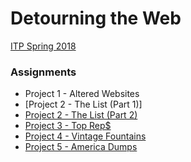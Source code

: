 # Detourning the Web
[ITP Spring 2018](https://github.com/antiboredom/detourning-the-web-2018)

### Assignments

* Project 1 - Altered Websites
* [Project 2 - The List (Part 1)]
* [Project 2 - The List (Part 2)](https://ellennickles.site/projects/the-answers)
* [Project 3 - Top Rep$](https://github.com/ellennickles/top-reps)
* [Project 4 - Vintage Fountains](https://twitter.com/iamrmutt)
* [Project 5 - America Dumps](https://ellennickles.site/projects/america-dumps)

